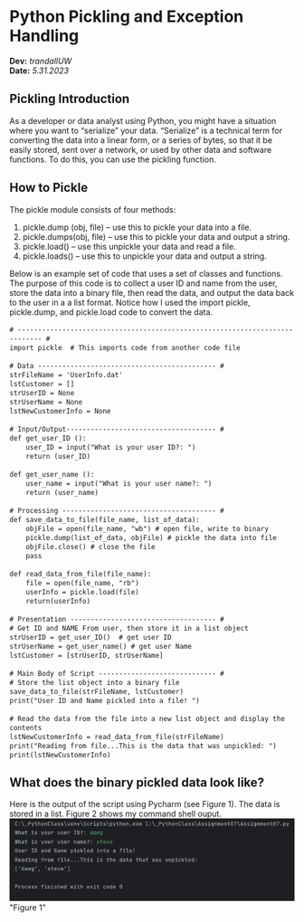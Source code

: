 # Python Pickling and Exception Handling 
**Dev:** *trandallUW*   
**Date:** *5.31.2023*


## Pickling Introduction
As a developer or data analyst using Python, you might have a situation where you want to “serialize” your data.  “Serialize” is a technical term for converting the data into a linear form, or a series of bytes, so that it be easily stored, sent over a network, or used by other data and software functions.    To do this, you can use the pickling function.  

## How to Pickle

The pickle module consists of four methods:
1.	pickle.dump (obj, file) – use this to pickle your data into a file.
2.	pickle.dumps(obj, file) – use this to pickle your data and output a string.
3.	pickle.load() – use this unpickle your data and read a file.
4.	pickle.loads() – use this to unpickle your data and output a string.

Below is an example set of code that uses a set of classes and functions.  The purpose of this code is to collect a user ID and name from the user, store the data into a binary file, then read the data, and output the data back to the user in a a list format.  Notice how I used the import pickle, pickle.dump, and pickle.load code to convert the data.  

```
# ---------------------------------------------------------------------------- #
import pickle  # This imports code from another code file

# Data -------------------------------------------- #
strFileName = 'UserInfo.dat'
lstCustomer = []
strUserID = None
strUserName = None
lstNewCustomerInfo = None

# Input/Output------------------------------------- #
def get_user_ID ():
    user_ID = input("What is your user ID?: ")
    return (user_ID)

def get_user_name ():
    user_name = input("What is your user name?: ")
    return (user_name)

# Processing -------------------------------------- #
def save_data_to_file(file_name, list_of_data):
    objFile = open(file_name, "wb") # open file, write to binary
    pickle.dump(list_of_data, objFile) # pickle the data into file
    objFile.close() # close the file
    pass

def read_data_from_file(file_name):
    file = open(file_name, "rb")
    userInfo = pickle.load(file)
    return(userInfo)

# Presentation ------------------------------------ #
# Get ID and NAME From user, then store it in a list object
strUserID = get_user_ID()  # get user ID
strUserName = get_user_name() # get user Name
lstCustomer = [strUserID, strUserName]

# Main Body of Script ----------------------------- #
# Store the list object into a binary file
save_data_to_file(strFileName, lstCustomer)
print("User ID and Name pickled into a file! ")

# Read the data from the file into a new list object and display the contents
lstNewCustomerInfo = read_data_from_file(strFileName)
print("Reading from file...This is the data that was unpickled: ")
print(lstNewCustomerInfo)
```
## What does the binary pickled data look like?
Here is the output of the script using Pycharm (see Figure 1).  The data is stored in a list.  Figure 2 shows my command shell ouput.
![Figure1](https://github.com/trandallUW/IntroToProg-Python-Mod07/blob/main/docs/pickle_pycharm.png)"Figure 1"

